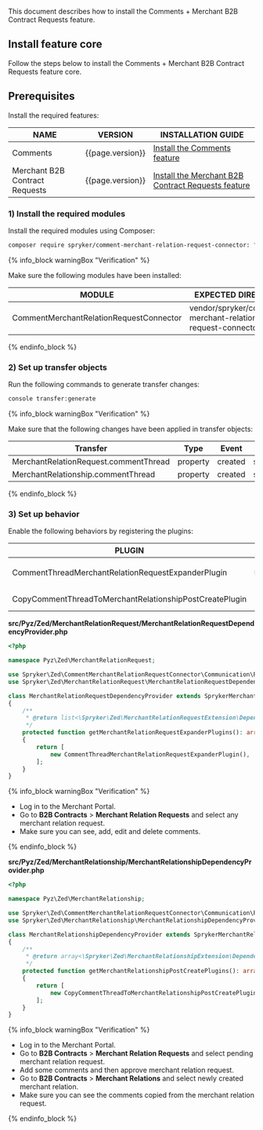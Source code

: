 This document describes how to install the Comments + Merchant B2B Contract Requests feature.

## Install feature core

Follow the steps below to install the Comments + Merchant B2B Contract Requests feature core.

## Prerequisites

Install the required features:

| NAME                           | VERSION          | INSTALLATION GUIDE                                                                                                                                                                             |
|--------------------------------|------------------|------------------------------------------------------------------------------------------------------------------------------------------------------------------------------------------------|
| Comments                       | {{page.version}} | [Install the Comments feature](/docs/pbc/all/cart-and-checkout/{{page.version}}/base-shop/install-and-upgrade/install-features/install-the-comments-feature.html)                              |
| Merchant B2B Contract Requests | {{page.version}} | [Install the Merchant B2B Contract Requests feature](/docs/pbc/all/merchant-management/{{page.version}}/base-shop/install-and-upgrade/install-the-merchant-b2b-contract-requests-feature.html) |

### 1) Install the required modules

Install the required modules using Composer:

```bash
composer require spryker/comment-merchant-relation-request-connector: "^1.0.0" --update-with-dependencies
```

{% info_block warningBox "Verification" %}

Make sure the following modules have been installed:

| MODULE                                  | EXPECTED DIRECTORY                                         |
|-----------------------------------------|------------------------------------------------------------|
| CommentMerchantRelationRequestConnector | vendor/spryker/comment-merchant-relation-request-connector |

{% endinfo_block %}

### 2) Set up transfer objects

Run the following commands to generate transfer changes:

```bash
console transfer:generate
```

{% info_block warningBox "Verification" %}

Make sure that the following changes have been applied in transfer objects:

| Transfer                              | Type     | Event   | Path                                                          |
|---------------------------------------|----------|---------|---------------------------------------------------------------|
| MerchantRelationRequest.commentThread | property | created | src/Generated/Shared/Transfer/MerchantRelationRequestTransfer |
| MerchantRelationship.commentThread    | property | created | src/Generated/Shared/Transfer/MerchantRelationshipTransfer    |

{% endinfo_block %}

### 3) Set up behavior

Enable the following behaviors by registering the plugins:

| PLUGIN                                                  | SPECIFICATION                                                                          | PREREQUISITES | NAMESPACE                                                                                        |
|---------------------------------------------------------|----------------------------------------------------------------------------------------|---------------|--------------------------------------------------------------------------------------------------|
| CommentThreadMerchantRelationRequestExpanderPlugin      | Populates `MerchantRelationRequestTransfer.commentThread` with related comment thread. |               | Spryker\Zed\CommentMerchantRelationRequestConnector\Communication\Plugin\MerchantRelationRequest |
| CopyCommentThreadToMerchantRelationshipPostCreatePlugin | Copies comment thread from merchant relation request to merchant relationship.         |               | Spryker\Zed\CommentMerchantRelationRequestConnector\Communication\Plugin\MerchantRelationship    |

**src/Pyz/Zed/MerchantRelationRequest/MerchantRelationRequestDependencyProvider.php**

```php
<?php

namespace Pyz\Zed\MerchantRelationRequest;

use Spryker\Zed\CommentMerchantRelationRequestConnector\Communication\Plugin\MerchantRelationRequest\CommentThreadMerchantRelationRequestExpanderPlugin;
use Spryker\Zed\MerchantRelationRequest\MerchantRelationRequestDependencyProvider as SprykerMerchantRelationRequestDependencyProvider;

class MerchantRelationRequestDependencyProvider extends SprykerMerchantRelationRequestDependencyProvider
{
    /**
     * @return list<\Spryker\Zed\MerchantRelationRequestExtension\Dependency\Plugin\MerchantRelationRequestExpanderPluginInterface>
     */
    protected function getMerchantRelationRequestExpanderPlugins(): array
    {
        return [
            new CommentThreadMerchantRelationRequestExpanderPlugin(),
        ];
    }
}
```

{% info_block warningBox "Verification" %}

* Log in to the Merchant Portal.
* Go to **B2B Contracts** > **Merchant Relation Requests** and select any merchant relation request.
* Make sure you can see, add, edit and delete comments.

{% endinfo_block %}

**src/Pyz/Zed/MerchantRelationship/MerchantRelationshipDependencyProvider.php**

```php
<?php

namespace Pyz\Zed\MerchantRelationship;

use Spryker\Zed\CommentMerchantRelationRequestConnector\Communication\Plugin\MerchantRelationship\CopyCommentThreadToMerchantRelationshipPostCreatePlugin;
use Spryker\Zed\MerchantRelationship\MerchantRelationshipDependencyProvider as SprykerMerchantRelationshipDependencyProvider;

class MerchantRelationshipDependencyProvider extends SprykerMerchantRelationshipDependencyProvider
{
    /**
     * @return array<\Spryker\Zed\MerchantRelationshipExtension\Dependency\Plugin\MerchantRelationshipPostCreatePluginInterface>
     */
    protected function getMerchantRelationshipPostCreatePlugins(): array
    {
        return [
            new CopyCommentThreadToMerchantRelationshipPostCreatePlugin(),
        ];
    }
}
```

{% info_block warningBox "Verification" %}

* Log in to the Merchant Portal.
* Go to **B2B Contracts** > **Merchant Relation Requests** and select pending merchant relation request.
* Add some comments and then approve merchant relation request.
* Go to **B2B Contracts** > **Merchant Relations** and select newly created merchant relation.
* Make sure you can see the comments copied from the merchant relation request.

{% endinfo_block %}

